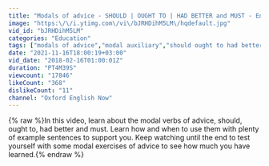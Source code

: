 ```yaml
---
title: "Modals of advice - SHOULD | OUGHT TO | HAD BETTER and MUST - English Grammar Lesson"
image: "https:\/\/i.ytimg.com\/vi\/bJRHDihM5LM\/hqdefault.jpg"
vid_id: "bJRHDihM5LM"
categories: "Education"
tags: ["modals of advice","modal auxiliary","should ought to had better"]
date: "2021-11-16T18:00:19+03:00"
vid_date: "2018-02-16T01:00:01Z"
duration: "PT4M39S"
viewcount: "17846"
likeCount: "368"
dislikeCount: "11"
channel: "Oxford English Now"
---
```

{% raw %}In this video, learn about the modal verbs of advice, should, ought to, had better and must.  Learn how and when to use them with plenty of example sentences to support you.  Keep watching until the end to test yourself with some modal exercises of advice to see how much you have learned.{% endraw %}
